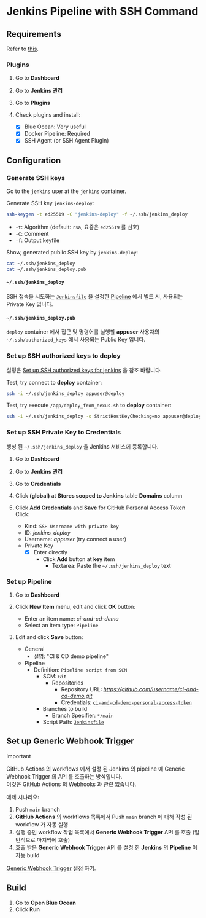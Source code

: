 # Jenkins Pipeline with SSH Command

## Requirements

Refer to [this](./index.md).

### Plugins

1. Go to **Dashboard**

2. Go to **Jenkins 관리**

3. Go to **Plugins**

4. Check plugins and install:

   - [x] Blue Ocean: Very useful
   - [x] Docker Pipeline: Required
   - [x] SSH Agent (or SSH Agent Plugin)

## Configuration

### Generate SSH keys

Go to the `jenkins` user at the `jenkins` container.

Generate SSH key `jenkins-deploy`:

```bash
ssh-keygen -t ed25519 -C "jenkins-deploy" -f ~/.ssh/jenkins_deploy
```

- `-t`: Algorithm (default: `rsa`, 요즘은 `ed25519` 를 선호)
- `-C`: Comment
- `-f`: Output keyfile

Show, generated public SSH key by `jenkins-deploy`:

```bash
cat ~/.ssh/jenkins_deploy
cat ~/.ssh/jenkins_deploy.pub
```

#### `~/.ssh/jenkins_deploy`

SSH 접속을 시도하는 [`Jenkinsfile`](../Jenkinsfile) 을 설정한 [Pipeline](#set-up-pipeline) 에서 빌드 시, 사용되는 Private Key 입니다.

#### `~/.ssh/jenkins_deploy.pub`

`deploy` container 에서 접근 및 명령어를 실행할 **appuser** 사용자의 `~/.ssh/authorized_keys` 에서 사용되는 Public Key 입니다.

### Set up SSH authorized keys to deploy

설정은 [Set up SSH authorized keys for jenkins](../deploy.md#set-up-ssh-authorized-keys-for-jenkins) 을 참조 바랍니다.

Test, try connect to **deploy** container:

```bash
ssh -i ~/.ssh/jenkins_deploy appuser@deploy
```

Test, try execute `/app/deploy_from_nexus.sh` to **deploy** container:

```bash
ssh -i ~/.ssh/jenkins_deploy -o StrictHostKeyChecking=no appuser@deploy 'bash -l -c "/app/deploy_from_nexus.sh"'
```

### Set up SSH Private Key to Credentials

생성 된 `~/.ssh/jenkins_deploy` 을 Jenkins 서비스에 등록합니다.

1. Go to **Dashboard**

2. Go to **Jenkins 관리**

3. Go to **Credentials**

4. Click **(global)** at **Stores scoped to Jenkins** table **Domains** column

5. Click **Add Credentials** and **Save** for GitHub Personal Access Token Click:

   - Kind: `SSH Username with private key`
   - ID: _jenkins_deploy_
   - Username: _appuser_ (try connect a user)
   - Private Key
     - [x] Enter directly
       - Click **Add** button at **key** item
         - Textarea: Paste the `~/.ssh/jenkins_deploy` text

### Set up Pipeline

1. Go to **Dashboard**

2. Click **New Item** menu, edit and click **OK** button:

   - Enter an item name: _ci-and-cd-demo_
   - Select an item type: `Pipeline`

3. Edit and click **Save** button:

   - General
     - 설명: "CI & CD demo pipeline"
   - Pipeline
     - Definition: `Pipeline script from SCM`
       - SCM: `Git`
         - Repositories
           - Repository URL: _https://github.com/username/ci-and-cd-demo.git_
           - Credentials: [`ci-and-cd-demo-personal-access-token`](./index.md#ci-and-cd-demo-personal-access-token)
       - Branches to build
         - Branch Specifier: `*/main`
       - Script Path: [`Jenkinsfile`](../Jenkinsfile)

## Set up Generic Webhook Trigger

> [!IMPORTANT]
> GitHub Actions 의 workflows 에서 설정 된 Jenkins 의 pipeline 에 Generic Webhook Trigger 의 API 를 호출하는 방식입니다.  
> 이것은 GitHub Actions 의 Webhooks 과 관련 없습니다.

예제 시나리오:

1. Push `main` branch
2. **GitHub Actions** 의 workflows 목록에서 Push `main` branch 에 대해 작성 된 workflow 가 자동 실행
3. 실행 중인 workflow 작업 목록에서 **Generic Webhook Trigger** API 를 호출 (일반적으로 마지막에 호출)
4. 호출 받은 **Generic Webhook Trigger** API 를 설정 한 **Jenkins** 의 **Pipeline** 이 자동 build

[Generic Webhook Trigger](./generic-webhook-trigger.md) 설정 하기.

## Build

1. Go to **Open Blue Ocean**
2. Click **Run**
